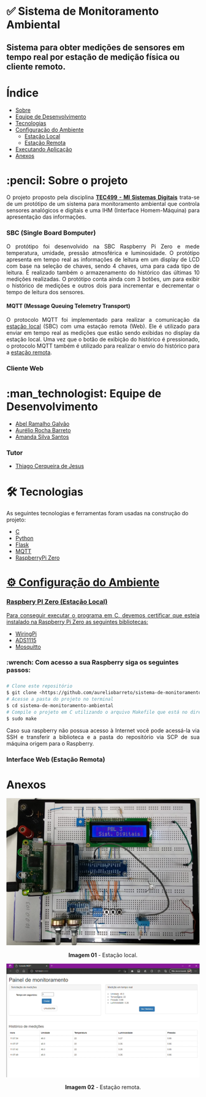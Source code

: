 # ✅ Sistema de Monitoramento Ambiental
## Sistema para obter medições de sensores em tempo real por estação de medição física ou cliente remoto.



Índice
=================
<!--ts-->
   * [Sobre](#sobre)
   * [Equipe de Desenvolvimento](#equipe-de-desenvolvimento)
   * [Tecnologias](#tecnologias)
   * [Configuração do Ambiente](#configuracao)
     * [Estação Local](#configuracao-local)
     * [Estação Remota](#configuracao-remota)
   * [Executando Aplicação](#executar)
   * [Anexos](#anexos)
<!--te-->
<div id="sobre">
    <h1>:pencil: Sobre o projeto</h1>
    <p align="justify">
    O projeto proposto pela disciplina <b><a href="http://sites.ecomp.uefs.br/tec499/2016-1">TEC499 - MI Sistemas Digitais</a></b> trata-se de um protótipo de um sistema para
    monitoramento ambiental que controla sensores analógicos e digitais e uma IHM (Interface Homem-Máquina) para apresentação das informações.
    </p>
    <h3>SBC (Single Board Bomputer)</h3>
    <p align="justify">
    O protótipo foi desenvolvido na SBC Raspberry Pi Zero e mede temperatura, umidade, pressão atmosférica e luminosidade. O protótipo apresenta em tempo real as informações de leitura em um display de LCD com base na seleção de chaves, sendo 4 chaves, uma para cada tipo de leitura. É realizado também o armazenamento do histórico das últimas 10 medições realizadas. O protótipo conta ainda com 3 botões, um para exibir o histórico de medições e outros dois para incrementar e decrementar o tempo de leitura dos sensores.
    </p>
    <h4>MQTT (Message Queuing Telemetry Transport)</h4>
    <p align="justify">
    O protocolo MQTT foi implementado para realizar a comunicação da <a href="#estacao_local">estação local</a> (SBC) com uma estação remota (Web). Ele é utilizado para enviar em tempo real as medições que estão sendo exibidas no display da estação local. Uma vez que o botão de exibição do histórico é pressionado, o protocolo MQTT também é utilizado para realizar o envio do histórico para a <a href="#estacao_remota">estação remota</a>.
    </p>
    <h3>Cliente Web</h3>
</div>


<div id="equipe-de-desenvolvimento">    
    <h1>:man_technologist: Equipe de Desenvolvimento</h1>
    <ul>
	<li><a href="https://github.com/argalvao"> Abel Ramalho Galvão</li>
	<li><a href="https://github.com/aureliobarreto"> Aurélio Rocha Barreto </a></li>
        <li><a href="https://github.com/amandassa"> Amanda Silva Santos </a> </li>
	</ul>
    <h3>Tutor</h3>
    <ul>
        <li><a href="https://github.com/thiagocj">Thiago Cerqueira de Jesus</a></li>
    </ul>
</div>

<div id="tecnologias">
    <h1>🛠 Tecnologias</h1>
    <p>As seguintes tecnologias e ferramentas foram usadas na construção do projeto:</p>
    <ul>
    <li><a href="https://www.ibm.com/docs/pt/i/7.2?topic=languages-c-c">C</li>
    <li><a href="https://docs.python.org/3/">Python</li>
    <li><a href="https://flask.palletsprojects.com/en/2.1.x/">Flask</li>
    <li><a href="https://mqtt.org/">MQTT</li>
    <li><a href="https://www.raspberrypi.com/products/raspberry-pi-zero/">RaspberryPi Zero</li>
    </ul>
</div>


<div id="configuracao">
    <h1>⚙️ Configuração do Ambiente</h1>
    <h3>Raspbery PI Zero (Estação Local)</h3>
    <p  align="justify">Para conseguir executar o programa em C, devemos certificar que esteja instalado na Raspberry Pi Zero as seguintes bibliotecas:</p>
    <ul>
        <li><a href="http://wiringpi.com/download-and-install/">WiringPi</a></li>  
        <li><a href="https://github.com/ControlEverythingCommunity/ADS1115">ADS1115</a></li>
        <li><a href="https://mosquitto.org/download/">Mosquitto</a></li>
    </ul>
</div>

<div id="configuracao-local">
<h3>:wrench: Com acesso a sua Raspberry siga os seguintes passos:<h3>
</div>

```bash
# Clone este repositório
$ git clone <https://github.com/aureliobarreto/sistema-de-monitoramento-ambiental>
# Acesse a pasta do projeto no terminal
$ cd sistema-de-monitoramento-ambiental
# Compile o projeto em C utilizando o arquivo Makefile que está no diretório
$ sudo make
```
<p  align="justify">Caso sua raspberry não possua acesso à Internet você pode acessá-la via SSH e transferir a biblioteca e a pasta do repositório via SCP de sua máquina origem para o Raspberry.</p> 

<div id="configuracao-remota">
<h3>Interface Web (Estação Remota)</h3>
</div>
 
	


<div id="anexos">
	<h1> Anexos </h1>
    <div id="estacao_local" style="display: inline_block" align="center">
			<img src="https://github.com/aureliobarreto/sistema-de-monitoramento-ambiental/blob/main/imagens/estacao_local.jpeg"/><br>
		<p>
		<b>Imagem 01</b> - Estação local. 
		</p>
	</div>
	<div id="estacao_remota" style="display: inline_block" align="center">
			<img src="https://github.com/aureliobarreto/sistema-de-monitoramento-ambiental/blob/main/imagens/estacao_remota.png"/><br>
		<p>
		<b>Imagem 02</b> - Estação remota. <b>
		</p>
	</div>	
</div>